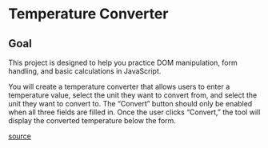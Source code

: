 # Temperature Converter

## Goal

This project is designed to help you practice DOM manipulation, form handling, and basic calculations in JavaScript.

You will create a temperature converter that allows users to enter a temperature value, select the unit they want to convert from, and select the unit they want to convert to. The “Convert” button should only be enabled when all three fields are filled in. Once the user clicks “Convert,” the tool will display the converted temperature below the form.

[source](https://roadmap.sh/projects/temperature-converter)